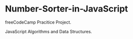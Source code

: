 # Number-Sorter-in-JavaScript

freeCodeCamp Pracitice Project.


JavaScript Algorithms and Data Structures.
